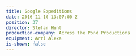 ```yaml
---
title: Google Expeditions
date: 2016-11-10 13:07:00 Z
position: 37
director: Stefan Hunt
production-company: Across the Pond Productions
equipment: Arri Alexa
is-shown: false
---
```


